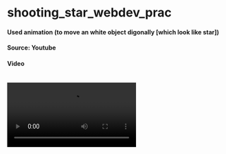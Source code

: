 # shooting_star_webdev_prac
<h4> Used animation (to move an white object digonally [which look like star])</h4>
<h4> <b> Source: </b> Youtube </h4>
<h4> Video </h4>
<br>
<video src="https://drive.google.com/file/d/1vQIAILrbNl59cbYkeAJqroWkAi9W94b2/view">
